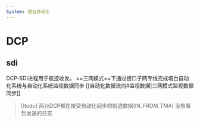 ```yaml
---
System: 塔台自动化
---
```

# DCP
## sdi

DCP-SDI进程用于航迹收发。
	 ==三网模式==下通过接口子网专线完成塔台自动化系统与自动化系统监视数据同步
	 [[自动化数据流向#监视数据|三网模式监视数据同步]]
 
 >[!todo]
 >两台DCP都在接受自动化同步的航迹数据(IN_FROM_TMA)
  >没有看到发送的日志
  
  
 
 

